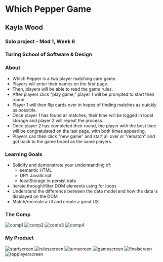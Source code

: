 # Which Pepper Game
## Kayla Wood
### Solo project - Mod 1, Week 6
### Turing School of Software & Design

### About
* Which Pepper is a two player matching card game.
* Players will enter their names on the first page.
* Then, players will be able to read the game rules.
* After players click "play game," player 1 will be prompted to start their round.
* Player 1 will then flip cards over in hopes of finding matches as quickly as possible.
* Once player 1 has found all matches, their time will be logged in local storage and player 2 will repeat the process.
* Once player 2 has completed their round, the player with the best time will be congratulated on the last page, with both times appearing. 
* Players can then click "new game" and start all over or "rematch" and got back to the game board as the same players.


### Learning Goals
* Solidify and demonstrate your understanding of:
  * semantic HTML
  * DRY JavaScript
  * localStorage to persist data
* Iterate through/filter DOM elements using for loops
* Understand the difference between the data model and how the data is displayed on the DOM
* Match/recreate a UI and create a great UX

### The Comp
![comp1](https://i.imgur.com/gk33sDW.jpg)
![comp2](https://i.imgur.com/QqCSh5q.jpg)
![comp3](https://i.imgur.com/pEAN53o.jpg)
![comp4](https://i.imgur.com/3zNj98n.jpg)

### My Product
![startscreen](https://i.imgur.com/pUKNiHb.png)
![rulesscreen](https://i.imgur.com/0Q08hjC.png)
![turnscreen](https://i.imgur.com/1AehGlD.png)
![gamescreen](https://i.imgur.com/jFcmseo.png)
![finalscreen](https://i.imgur.com/xIAUiYn.png)
![topplayerscreen](https://i.imgur.com/ESnDaoP.png)
